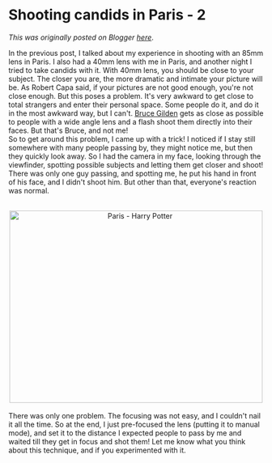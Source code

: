 # Shooting candids in Paris - 2

*This was originally posted on Blogger [here](https://photopensieve.blogspot.com/2011/07/shooting-candids-in-paris-2.html)*.

In the previous post, I talked about my experience in shooting with an 85mm lens in Paris. I also had a 40mm lens with me in Paris, and another night I tried to take candids with it. With 40mm lens, you should be close to your subject. The closer you are, the more dramatic and intimate your picture will be. As Robert Capa said, if your pictures are not good enough, you're not close enough. But this poses a problem. It's very awkward to get close to total strangers and enter their personal space. Some people do it, and do it in the most awkward way, but I can't. <a href="http://en.wikipedia.org/wiki/Bruce_Gilden">Bruce Gilden</a> gets as close as possible to people with a wide angle lens and a flash shoot them directly into their faces. But that's Bruce, and not me!<br />
So to get around this problem, I came up with a trick! I noticed if I stay still somewhere with many people passing by, they might notice me, but then they quickly look away. So I had the camera in my face, looking through the viewfinder, spotting possible subjects and letting them get closer and shoot! There was only one guy passing, and spotting me, he put his hand in front of his face, and I didn't shoot him. But other than that, everyone's reaction was normal.<br />
<br />
<div style="text-align: center;"><a href="http://www.flickr.com/photos/8413680@N08/5572685350/" title="Paris - Harry Potter by Alireza202, on Flickr"><img alt="Paris - Harry Potter" height="380" src="http://farm6.static.flickr.com/5299/5572685350_54608b4579.jpg" width="500" /></a></div><br />
There was only one problem. The focusing was not easy, and I couldn't nail it all the time. So at the end, I just pre-focused the lens (putting it to manual mode), and set it to the distance I expected people to pass by me and waited till they get in focus and shot them! Let me know what you think about this technique, and if you experimented with it.